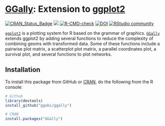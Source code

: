 # [GGally](http://ggobi.github.io/ggally/): Extension to [ggplot2](https://ggplot2.tidyverse.org/)

<!-- badges: start -->
[![CRAN_Status_Badge](http://www.r-pkg.org/badges/version/GGally)](https://cran.r-project.org/package=GGally)
[![](http://cranlogs.r-pkg.org/badges/GGally)](https://cran.r-project.org/package=GGally)
[![R-CMD-check](https://github.com/ggobi/ggally/actions/workflows/R-CMD-check.yaml/badge.svg)](https://github.com/ggobi/ggally/actions/workflows/R-CMD-check.yaml)
[![DOI](https://zenodo.org/badge/22529/ggobi/ggally.svg)](https://zenodo.org/badge/latestdoi/22529/ggobi/ggally)
[![RStudio community](https://img.shields.io/badge/community-GGally-blue?style=social&logo=rstudio&logoColor=75AADB)](https://community.rstudio.com/tags/c/general/17/ggally)
<!-- badges: end -->


[`ggplot2`](https://ggplot2.tidyverse.org/) is a plotting system for R based on the grammar of graphics. [`GGally`](https://ggobi.github.io/ggally/) extends ggplot2 by adding several functions to reduce the complexity of combining geoms with transformed data.  Some of these functions include a pairwise plot matrix, a scatterplot plot matrix, a parallel coordinates plot, a survival plot, and several functions to plot networks.

## Installation

To install this package from GitHub or [CRAN](https://cran.r-project.org/package=GGally), do the following from the R console:

```r
# Github
library(devtools)
install_github("ggobi/ggally")
```

```r
# CRAN
install.packages("GGally")
```

